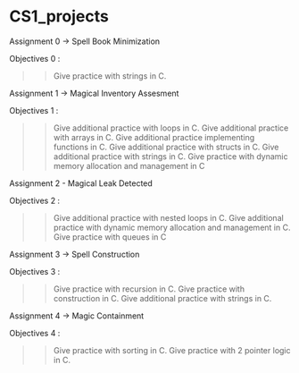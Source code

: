 # CS1_projects

Assignment 0 -> Spell Book Minimization

Objectives 0 :

>> Give practice with strings in C.

Assignment 1 -> Magical Inventory Assesment

Objectives 1 :

>> Give additional practice with loops in C.
>> Give additional practice with arrays in C.
>> Give additional practice implementing functions in C.
>> Give additional practice with structs in C.
>> Give additional practice with strings in C. 
>> Give practice with dynamic memory allocation and management in C

Assignment 2 - Magical Leak Detected

Objectives 2 :

>> Give additional practice with nested loops in C.
>> Give additional practice with dynamic memory allocation and management in C.
>> Give practice with queues in C

Assignment 3 -> Spell Construction

Objectives 3 :

>> Give practice with recursion in C.
>> Give practice with construction in C.
>> Give additional practice with strings in C.

Assignment 4 -> Magic Containment

Objectives 4 :

>> Give practice with sorting in C.
>> Give practice with 2 pointer logic in C.








